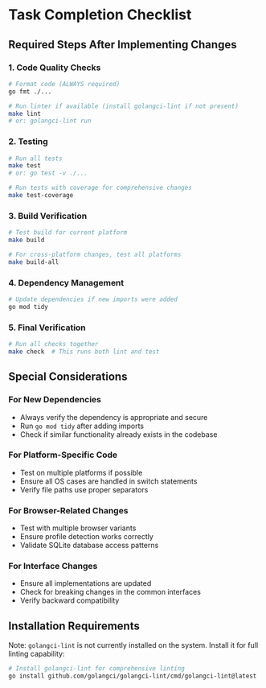 # Task Completion Checklist

## Required Steps After Implementing Changes

### 1. Code Quality Checks
```bash
# Format code (ALWAYS required)
go fmt ./...

# Run linter if available (install golangci-lint if not present)
make lint
# or: golangci-lint run
```

### 2. Testing
```bash
# Run all tests
make test
# or: go test -v ./...

# Run tests with coverage for comprehensive changes
make test-coverage
```

### 3. Build Verification
```bash
# Test build for current platform
make build

# For cross-platform changes, test all platforms
make build-all
```

### 4. Dependency Management
```bash
# Update dependencies if new imports were added
go mod tidy
```

### 5. Final Verification
```bash
# Run all checks together
make check  # This runs both lint and test
```

## Special Considerations

### For New Dependencies
- Always verify the dependency is appropriate and secure
- Run `go mod tidy` after adding imports
- Check if similar functionality already exists in the codebase

### For Platform-Specific Code
- Test on multiple platforms if possible
- Ensure all OS cases are handled in switch statements
- Verify file paths use proper separators

### For Browser-Related Changes
- Test with multiple browser variants
- Ensure profile detection works correctly
- Validate SQLite database access patterns

### For Interface Changes
- Ensure all implementations are updated
- Check for breaking changes in the common interfaces
- Verify backward compatibility

## Installation Requirements
Note: `golangci-lint` is not currently installed on the system. Install it for full linting capability:
```bash
# Install golangci-lint for comprehensive linting
go install github.com/golangci/golangci-lint/cmd/golangci-lint@latest
```
